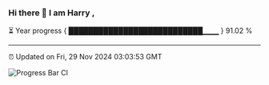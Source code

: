 ### Hi there 👋 I am Harry , 

⏳ Year progress { ███████████████████████████▁▁▁ } 91.02 %

---

⏰ Updated on Fri, 29 Nov 2024 03:03:53 GMT

![Progress Bar CI](https://github.com/duykhang68/duykhang68/workflows/Progress%20Bar%20CI/badge.svg)
